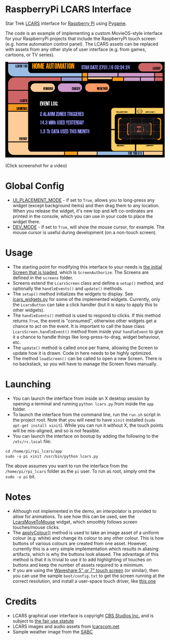 # RaspberryPi LCARS Interface

Star Trek [LCARS](https://en.wikipedia.org/wiki/LCARS) interface for [Raspberry Pi](https://raspberrypi.org/) using [Pygame](http://www.pygame.org). 

The code is an example of implementing a custom MovieOS-style interface for your RaspberryPi projects that include the RaspberryPi touch screen (e.g. home automation control panel). The LCARS assets can be replaced with assets from any other style of user interface (e.g. from games, cartoons, or TV series).

[![screenshot 1](screenshot.png)](https://youtu.be/HCEL9O3ie40)

(Click screenshot for a video)

# Global Config

- [UI_PLACEMENT_MODE](https://github.com/tobykurien/rpi_lcars/blob/master/app/lcars.py#L7) - if set to ```True```, allows you to long-press any widget (except background items) and then drag them to any location. When you release the widget, it's new top and left co-ordinates are printed in the console, which you can use in your code to place the widget there.
- [DEV_MODE](https://github.com/tobykurien/rpi_lcars/blob/master/app/lcars.py#L10) - if set to ```True```, will show the mouse cursor, for example. The mouse cursor is useful during development (on a non-touch screen).

# Usage

- The starting point for modifying this interface to your needs is [the initial Screen that is loaded](https://github.com/tobykurien/rpi_lcars/blob/master/app/lcars.py#L26), which is ```ScreenAuthorize```. The Screens are defined in the ```screens``` folder.
- Screens extend the ```LcarsScreen``` class and define a ```setup()``` method, and optionally the ```handleEvents()``` and ```update()``` methods.
- The ```setup()``` method initializes the widgets to display. See [lcars_widgets.py](https://github.com/tobykurien/rpi_lcars/blob/master/app/widgets/lcars_widgets.py) for some of the implemented widgets. Currently, only the ```LcarsButton``` can take a click handler (but it is easy to apply this to other widgets).
- The ```handleEvents()``` method is used to respond to clicks. If this method returns ```True```, the event is "consumed", otherwise other widgets get a chance to act on the event. It is important to call the base class ```LcarsScreen.handleEvent()``` method from inside your ```handleEvent``` to give it a chance to handle things like long-press-to-drag, widget behaviour, etc.
- The ```update()``` method is called once per frame, allowing the Screen to update how it is drawn. Code in here needs to be highly optimized.
- The method ```loadScreen()``` can be called to open a new Screen. There is no backstack, so you will have to manage the Screen flows manually.

# Launching

- You can launch the interface from inside an X desktop session by opening a terminal and running ```python lcars.py``` from inside the ```app``` folder.
- To launch the interface from the command line, run the ```run.sh``` script in the project root. Note that you will need to have ```xinit``` installed (```sudo apt-get install xinit```). While you can run it without X, the touch points will be mis-aligned, and so is not feasible.
- You can launch the interface on bootup by adding the following to the ```/etc/rc.local``` file:

```
cd /home/pi/rpi_lcars/app
sudo -u pi xinit /usr/bin/python lcars.py
``` 
The above assumes you want to run the interface from the ```/home/pi/rpi_lcars``` folder as the ```pi``` user. To run as root, simply omit the ```sudo -u pi``` bit.


# Notes

- Although not implemented in the demo, an interpolator is provided to allow for animations. To see how this can be used, see the [LcarsMoveToMouse](https://github.com/tobykurien/rpi_lcars/blob/master/app/widgets/sprite.py#L67-L89) widget, which smoothly follows screen touches/mouse clicks.
- The [applyColour()](https://github.com/tobykurien/rpi_lcars/blob/master/app/widgets/sprite.py#L59-L65) method is used to take an image asset of a uniform colour (e.g. white) and change its colour to any other colour. This is how buttons of various colours are created from one asset. However, currently this is a very simple implementation which results in aliasing artifacts, which is why the buttons look aliased. The advantage of this method is that it is trivial to use it to add highlighting of touches on buttons and keep the number of assets required to a minimum.
- If you are using the [Waveshare 5" or 7" touch screen](https://www.adafruit.com/products/2407) (or similar), then you can use the sample ```boot/config.txt``` to get the screen running at the correct resolution, and install a user-space touch driver, like [this one](https://github.com/derekhe/waveshare-7inch-touchscreen-driver) 

# Credits

- LCARS graphical user interface is copyright [CBS Studios Inc.](http://www.cbs.com/) and is subject to [the fair use statute](http://www.lcars.mobi/legal/)
- LCARS images and audio assets from [lcarscom.net](http://www.lcarscom.net)
- Sample weather image from the [SABC](http://www.sabc.co.za)


